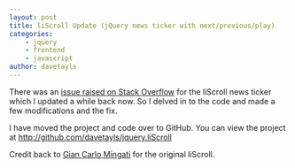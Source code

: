 ```yaml
---
layout: post
title: liScroll Update (jQuery news ticker with next/previous/play)
categories: 
    - jquery
    - frontend
    - javascript
author: davetayls
---
```



There was an [issue raised on Stack Overflow](http://stackoverflow.com/questions/5338734/jquery-liscroll-text-width-problem/) for the liScroll news ticker which I updated a while back now. So I delved in to the code and made a few modifications and the fix.

I have moved the project and code over to GitHub. You can view the project at <http://github.com/davetayls/jquery.liScroll>

Credit back to [Gian Carlo Mingati](http://www.gcmingati.net/wordpress/wp-content/lab/jquery/newsticker/jq-liscroll/scrollanimate.html) for the original liScroll.
